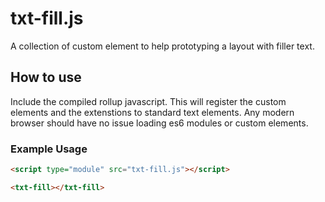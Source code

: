 txt-fill.js
===========

A collection of custom element to help prototyping a layout with filler text.

## How to use

Include the compiled rollup javascript. This will register the custom elements
and the extenstions to standard text elements. Any modern browser should have no
issue loading es6 modules or custom elements.

### Example Usage
```html
<script type="module" src="txt-fill.js"></script>

<txt-fill></txt-fill>
```